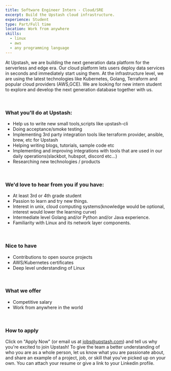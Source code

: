 ```yaml
---
title: Software Engineer Intern - Cloud/SRE
excerpt: Build the Upstash cloud infrastructure.
experience: Student
type: Part/Full time
location: Work from anywhere
skills:
  - linux
  - aws
  - any programming language
---
```


At Upstash, we are building the next generation data platform for the serverless and edge era.
Our cloud platform lets users deploy data services in seconds and immediately start using them.
At the infrastructure level, we are using the latest technologies like Kubernetes, Golang, Terraform and popular cloud providers (AWS,GCE).
We are looking for new intern student to explore and develop the next generation database together with us.

<br/>

### What you'll do at Upstash:
- Help us to write new small tools,scripts like upstash-cli
- Doing acceptance/smoke testing
- Implementing 3rd party integration tools like terraform provider, ansible, brew, etc for Upstash
- Helping writing blogs, tutorials, sample code etc
- Implementing and improving integrations with tools that are used in our daily operations(slackbot, hubspot, discord etc…)
- Researching new technologies / products



<br/>

### We'd love to hear from you if you have:
- At least 3rd or 4th grade student
- Passion to learn and try new things.
- Interest in unix, cloud computing systems(knowledge would be optional, interest would lower the learning curve)
- Intermediate level Golang and/or Python and/or Java experience.
- Familiarity with Linux and its network layer components.

<br/>

### Nice to have
- Contributions to open source projects
- AWS/Kubernetes certificates
- Deep level understanding of Linux

<br/>

### What we offer

- Competitive salary
- Work from anywhere in the world

<br/>

### How to apply

Click on "Apply Now" (or email us at jobs@upstash.com) and tell us why you're excited to join Upstash! To give the team a better understanding of who you are as a whole person, let us know what you are passionate about, and share an example of a project, job, or skill that you’ve picked up on your own. You can attach your resume or give a link to your Linkedin profile.
